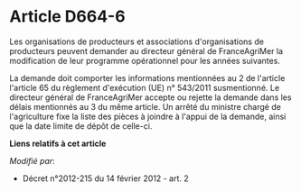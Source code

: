 # Article D664-6

Les organisations de producteurs et associations d'organisations de producteurs peuvent demander au directeur général de
FranceAgriMer la modification de leur programme opérationnel pour les années suivantes. 

La demande doit comporter les informations mentionnées au 2 de l'article l'article 65 du règlement d'exécution (UE) n°
543/2011 susmentionné. Le directeur général de FranceAgriMer accepte ou rejette la demande dans les délais mentionnés au 3 du
même article. Un arrêté du ministre chargé de l'agriculture fixe la liste des pièces à joindre à l'appui de la demande, ainsi
que la date limite de dépôt de celle-ci.

**Liens relatifs à cet article**

_Modifié par_:

  - Décret n°2012-215 du 14 février 2012 - art. 2
